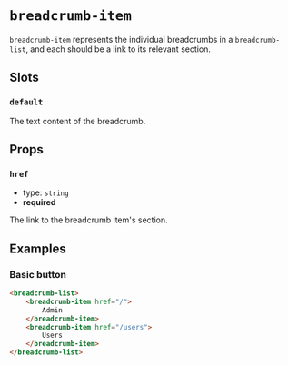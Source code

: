 # `breadcrumb-item`

`breadcrumb-item` represents the individual breadcrumbs in a `breadcrumb-list`, and each should be a link to its relevant section.

## Slots

### `default`

The text content of the breadcrumb.

## Props

### `href`

- type: `string`
- **required**

The link to the breadcrumb item's section.

## Examples

### Basic button

```html
<breadcrumb-list>
	<breadcrumb-item href="/">
		Admin
	</breadcrumb-item>
	<breadcrumb-item href="/users">
		Users
	</breadcrumb-item>
</breadcrumb-list>
```
